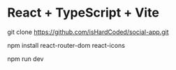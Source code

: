 # React + TypeScript + Vite

git clone https://github.com/isHardCoded/social-app.git

npm install react-router-dom react-icons

npm run dev
